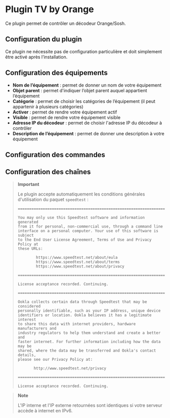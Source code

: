 # Plugin TV by Orange

Ce plugin permet de contrôler un décodeur Orange/Sosh.

## Configuration du plugin

Ce plugin ne nécessite pas de configuration particulière et doit simplement être activé après l’installation.

## Configuration des équipements

- **Nom de l’équipement** : permet de donner un nom de votre équipement
- **Objet parent** : permet d'indiquer l’objet parent auquel appartient l’équipement
- **Catégorie** : permet de choisir les catégories de l’équipement (il peut appartenir à plusieurs catégories)
- **Activer** : permet de rendre votre équipement actif
- **Visible** : permet de rendre votre équipement visible
- **Adresse IP du décodeur** : permet de choisir l'adresse IP du décodeur à contrôler
- **Description de l’équipement** : permet de donner une description à votre équipement

## Configuration des commandes

## Configuration des chaînes






> **Important**
>
> Le plugin accepte automatiquement les conditions générales d'utilisation du paquet `speedtest` :
> ```
> ==============================================================================
> 
> You may only use this Speedtest software and information generated
> from it for personal, non-commercial use, through a command line
> interface on a personal computer. Your use of this software is subject
> to the End User License Agreement, Terms of Use and Privacy Policy at
> these URLs:
> 
>         https://www.speedtest.net/about/eula
>         https://www.speedtest.net/about/terms
>         https://www.speedtest.net/about/privacy
> 
> ==============================================================================
> 
> License acceptance recorded. Continuing.
> 
> ==============================================================================
> 
> Ookla collects certain data through Speedtest that may be considered
> personally identifiable, such as your IP address, unique device
> identifiers or location. Ookla believes it has a legitimate interest
> to share this data with internet providers, hardware manufacturers and
> industry regulators to help them understand and create a better and
> faster internet. For further information including how the data may be
> shared, where the data may be transferred and Ookla's contact details,
> please see our Privacy Policy at:
> 
>        http://www.speedtest.net/privacy
> 
> ==============================================================================
> 
> License acceptance recorded. Continuing.
> ```

> **Note**
>
> L'IP interne et l'IP externe retournées sont identiques si votre serveur accède à internet en IPv6.